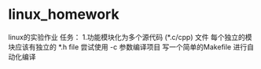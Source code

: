 # linux_homework
linux的实验作业
任务：
1.功能模块化为多个源代码 (*.c/cpp) 文件
每个独立的模块应该有独立的 *.h file
尝试使用 -c 参数编译项目
写一个简单的Makefile 进行自动化编译
